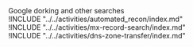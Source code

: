 
<div class="boxtext">
Google dorking and other searches
</div>

<div class="boxtext">
!INCLUDE "../../activities/automated_recon/index.md"
</div>

<div class="boxtext">
!INCLUDE "../../activities/mx-record-search/index.md"
</div>

<div class="boxtext">
!INCLUDE "../../activities/dns-zone-transfer/index.md"
</div>
